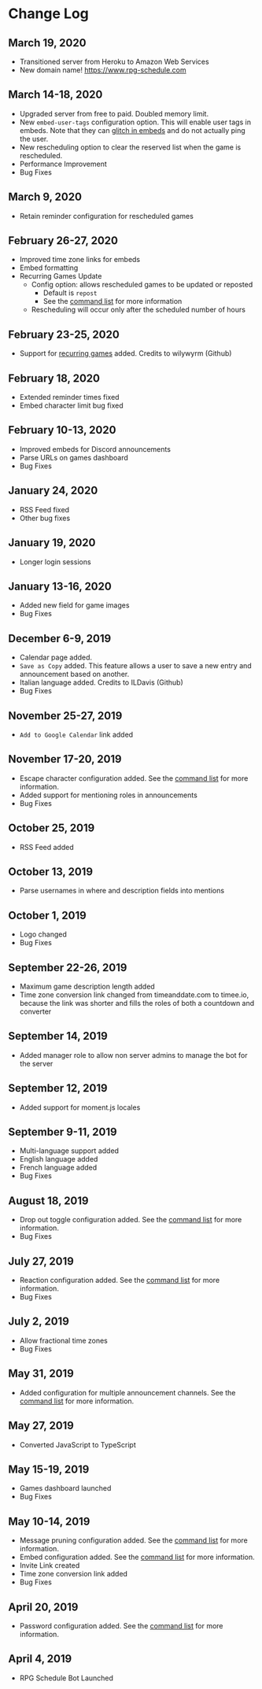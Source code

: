# Change Log

## March 19, 2020

- Transitioned server from Heroku to Amazon Web Services
- New domain name! https://www.rpg-schedule.com

## March 14-18, 2020

- Upgraded server from free to paid. Doubled memory limit.
- New `embed-user-tags` configuration option. This will enable user tags in embeds. Note that they can <a href="https://cdn.discordapp.com/attachments/532565396746928149/682786099679985665/unknown.png">glitch in embeds</a> and do not actually ping the user.
- New rescheduling option to clear the reserved list when the game is rescheduled.
- Performance Improvement
- Bug Fixes

## March 9, 2020

- Retain reminder configuration for rescheduled games

## February 26-27, 2020

- Improved time zone links for embeds
- Embed formatting
- Recurring Games Update
  - Config option: allows rescheduled games to be updated or reposted
    - Default is `repost`
    - See the [command list](https://github.com/sillvva/rpg-schedule/blob/master/README.md) for more information
  - Rescheduling will occur only after the scheduled number of hours

## February 23-25, 2020

- Support for [recurring games](https://github.com/sillvva/rpg-schedule/pull/143) added. Credits to wilywyrm (Github)

## February 18, 2020

- Extended reminder times fixed
- Embed character limit bug fixed

## February 10-13, 2020

- Improved embeds for Discord announcements
- Parse URLs on games dashboard
- Bug Fixes

## January 24, 2020

- RSS Feed fixed
- Other bug fixes

## January 19, 2020

- Longer login sessions

## January 13-16, 2020

- Added new field for game images
- Bug Fixes

## December 6-9, 2019

- Calendar page added.
- `Save as Copy` added. This feature allows a user to save a new entry and announcement based on another.
- Italian language added. Credits to ILDavis (Github)
- Bug Fixes

## November 25-27, 2019

- `Add to Google Calendar` link added

## November 17-20, 2019

- Escape character configuration added. See the [command list](https://github.com/sillvva/rpg-schedule/blob/master/README.md) for more information.
- Added support for mentioning roles in announcements
- Bug Fixes

## October 25, 2019

- RSS Feed added

## October 13, 2019

- Parse usernames in where and description fields into mentions

## October 1, 2019

- Logo changed
- Bug Fixes

## September 22-26, 2019

- Maximum game description length added
- Time zone conversion link changed from timeanddate.com to timee.io, because the link was shorter and fills the roles of both a countdown and converter

## September 14, 2019

- Added manager role to allow non server admins to manage the bot for the server

## September 12, 2019

- Added support for moment.js locales

## September 9-11, 2019

- Multi-language support added
- English language added
- French language added
- Bug Fixes

## August 18, 2019

- Drop out toggle configuration added. See the [command list](https://github.com/sillvva/rpg-schedule/blob/master/README.md) for more information.
- Bug Fixes

## July 27, 2019

- Reaction configuration added. See the [command list](https://github.com/sillvva/rpg-schedule/blob/master/README.md) for more information.
- Bug Fixes

## July 2, 2019

- Allow fractional time zones
- Bug Fixes

## May 31, 2019

- Added configuration for multiple announcement channels. See the [command list](https://github.com/sillvva/rpg-schedule/blob/master/README.md) for more information.

## May 27, 2019

- Converted JavaScript to TypeScript

## May 15-19, 2019

- Games dashboard launched
- Bug Fixes

## May 10-14, 2019

- Message pruning configuration added. See the [command list](https://github.com/sillvva/rpg-schedule/blob/master/README.md) for more information.
- Embed configuration added. See the [command list](https://github.com/sillvva/rpg-schedule/blob/master/README.md) for more information.
- Invite Link created
- Time zone conversion link added
- Bug Fixes

## April 20, 2019

- Password configuration added. See the [command list](https://github.com/sillvva/rpg-schedule/blob/master/README.md) for more information.

## April 4, 2019
- RPG Schedule Bot Launched